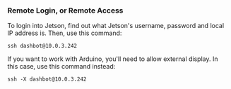 ### Remote Login, or Remote Access

To login into Jetson, find out what Jetson's username, password and local IP address is.
Then, use this command:

```ssh
ssh dashbot@10.0.3.242
```

If you want to work with Arduino, you'll need to allow external display. In this case, use this command instead:

```ssh
ssh -X dashbot@10.0.3.242
```
